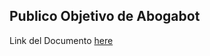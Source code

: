 ## Publico Objetivo de Abogabot 

Link del Documento  [here](https://drive.google.com/file/d/1nwfIrlf2LDYbIja7NlPhZ2HpUiR3aP7W/view?usp=sharing)




